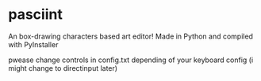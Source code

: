 # pasciint
An box-drawing characters based art editor!
Made in Python and compiled with PyInstaller


pwease change controls in config.txt depending of your keyboard config (i might change to directinput later)
